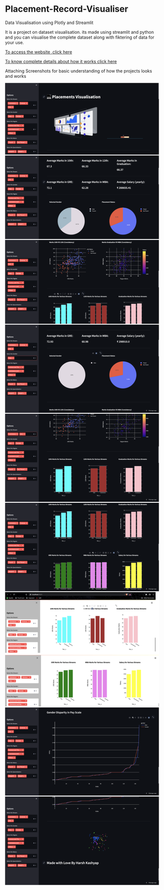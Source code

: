 # Placement-Record-Visualiser

Data Visualisation using Plotly and Streamlit

It is a project on dataset visualisation. its made using streamlit and python and you can visualise the complete dataset along with fiktering of data for your use.

[To access the website ,click here](https://harsh23kashyap-placement-record-visualiser-dashboard-i2c84v.streamlitapp.com/)

[To know complete details about how it works click here](https://github.com/Harsh23Kashyap/Placement-Record-Visualiser/blob/main/Readme%20File%20(Full%20Detailed%20Explanation).pdf)



Attaching Screenshots for basic understanding of how the projects looks and works

![How it looks](https://github.com/Harsh23Kashyap/Placement-Record-Visualiser/blob/main/Screen%20Shot%202022-08-05%20at%2012.00.36%20PM.png)
![How it looks](https://github.com/Harsh23Kashyap/Placement-Record-Visualiser/blob/main/Screen%20Shot%202022-08-05%20at%2012.00.44%20PM.png)
![How it looks](https://github.com/Harsh23Kashyap/Placement-Record-Visualiser/blob/main/Screen%20Shot%202022-08-05%20at%2012.00.50%20PM.png)
![How it looks](https://github.com/Harsh23Kashyap/Placement-Record-Visualiser/blob/main/Screen%20Shot%202022-08-05%20at%2012.02.12%20PM.png)
![How it looks](https://github.com/Harsh23Kashyap/Placement-Record-Visualiser/blob/main/Screen%20Shot%202022-08-05%20at%2012.02.32%20PM.png)
![How it looks](https://github.com/Harsh23Kashyap/Placement-Record-Visualiser/blob/main/Screen%20Shot%202022-08-05%20at%2012.00.57%20PM.png)
![How it looks](https://github.com/Harsh23Kashyap/Data-Visualisation/blob/main/Dashboard/Screenshot%202022-02-21%20at%2010.44.36%20AM.png)
![How it looks](https://github.com/Harsh23Kashyap/Placement-Record-Visualiser/blob/main/Screen%20Shot%202022-08-05%20at%2012.01.03%20PM.png)
![How it looks](https://github.com/Harsh23Kashyap/Placement-Record-Visualiser/blob/main/Screen%20Shot%202022-08-05%20at%2012.01.09%20PM.png)
